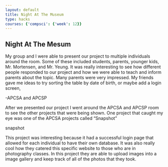 ```yaml
---
layout: default
title: Night At The Museum
type: hacks
courses: {'compsci': {'week': 12}}
---
```

## Night At The Mesum 
My group and I were able to present our project to multiple individuals around the room. Some of these included students, parents, younger kids, Mr. Mortensen, and Mr. Yeung. It was really interesting to see how different people responded to our project and how we were able to teach and inform parents about the topic. Many parents were very impressed. My friends gave me ideas to try sorting the table by date of birth, or maybe add a login screen, 

-APCSA and APCSP

After we presented our project I went around the APCSA and APCSP room to see the other projects that were being shown. One project that caught my eye was one of the APCSA projects called “Snapshot”

snapshot

This project was interesting because it had a successful login page that allowed for each individual to have their own database. It was also really cool how they catered this specific website to those who are in photography classes. In this project they are able to upload images into a image gallery and keep track of all of the photos that they took.